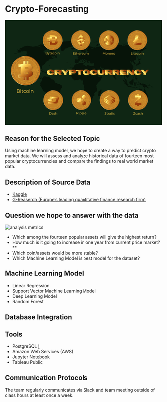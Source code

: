 # Crypto-Forecasting
![](Images/cryptocurrency-6791069_1280.png)

## Reason for the Selected Topic
Using machine learning model, we hope to create a way to predict crypto market data. We will assess and analyze historical data of fourteen most popular cryptocurrencies and compare the findings to real world market data.

## Description of Source Data
- [Kaggle](https://www.kaggle.com/competitions/g-research-crypto-forecasting/data) 
- [G-Reaserch (Europe’s leading quantitative finance research firm)](https://www.gresearch.co.uk/)

## Question we hope to answer with the data
![analysis metrics](https://user-images.githubusercontent.com/107179765/197721081-94517e80-0406-445b-be75-dadd195f5fb7.png)
- Which among the fourteen popular assets will give the highest return?
- How much is it going to increase in one year from current price market?**
- Which coin/assets would be more stable?
- Which Machine Learning Model is best model for the dataset?

## Machine Learning Model
- Linear Regression 
- Support Vector Machine Learning Model
- Deep Learning Model
- Random Forest

## Database Integration

## Tools
- PostgreSQL [!](<img src="https://cdn.jsdelivr.net/gh/devicons/devicon/icons/postgresql/postgresql-original-wordmark.svg" />)
- Amazon Web Services (AWS)
- Jupyter Notebook
- Tableau Public

## Communication Protocols
The team regularly communicates via Slack and team meeting outside of class hours at least once a week.


